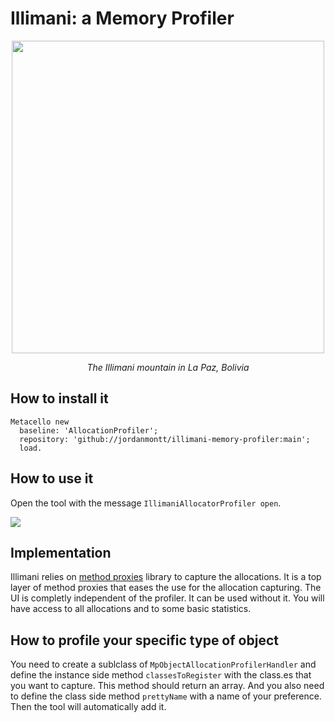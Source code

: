 # Illimani: a Memory Profiler

<p align="center">
  <img src="https://cdn.fstoppers.com/styles/full/s3/photos/171592/10/30/1d2b5ac3df32b99cd9a22454527e04ff.jpg" width="500">
</p>

<p align="center">
  <em>The Illimani mountain in La Paz, Bolivia</em>
</p>

## How to install it

```st
Metacello new
  baseline: 'AllocationProfiler';
  repository: 'github://jordanmontt/illimani-memory-profiler:main';
  load.
```

## How to use it

Open the tool with the message `IllimaniAllocatorProfiler open`.

![](https://i.imgur.com/6uzowKd.gif)

## Implementation

Illimani relies on [method proxies](https://github.com/pharo-contributions/MethodProxies) library to capture the allocations. It is a top layer of method proxies that eases the use for the allocation capturing. The UI is completly independent of the profiler. It can be used without it. You will have access to all allocations and to some basic statistics.

## How to profile your specific type of object

You need to create a sublclass of `MpObjectAllocationProfilerHandler` and define the instance side method `classesToRegister` with the class.es that you want to capture. This method should return an array. And you also need to define the class side method `prettyName` with a name of your preference. Then the tool will automatically add it.
